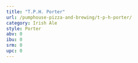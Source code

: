 ```yaml
---
title: "T.P.H. Porter"
url: /pumphouse-pizza-and-brewing/t-p-h-porter/
category: Irish Ale
style: Porter
abv: 0
ibu: 0
srm: 0
upc: 0
---
```


